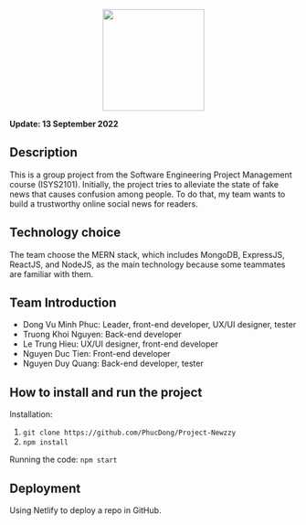 <p align="center">
    <img src="https://user-images.githubusercontent.com/98811149/189880708-256bafce-4899-4752-9bc7-ad370d657a86.png" height="178">
</p>

**Update: 13 September 2022**

## Description
This is a group project from the Software Engineering Project Management course (ISYS2101). Initially, the project tries to alleviate the state of fake news that causes confusion among people. To do that, my team wants to build a trustworthy online social news for readers.

## Technology choice
The team choose the MERN stack, which includes MongoDB, ExpressJS, ReactJS, and NodeJS, as the main technology because some teammates are familiar with them.

## Team Introduction
- Dong Vu Minh Phuc: Leader, front-end developer, UX/UI designer, tester
- Truong Khoi Nguyen: Back-end developer
- Le Trung Hieu: UX/UI designer, front-end developer
- Nguyen Duc Tien: Front-end developer
- Nguyen Duy Quang: Back-end developer, tester

## How to install and run the project
Installation:
1. `git clone https://github.com/PhucDong/Project-Newzzy`
2. `npm install`

Running the code: `npm start`

## Deployment
Using Netlify to deploy a repo in GitHub.
